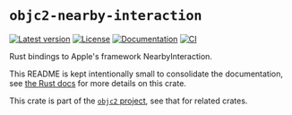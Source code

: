# `objc2-nearby-interaction`

[![Latest version](https://badgen.net/crates/v/objc2-nearby-interaction)](https://crates.io/crates/objc2-nearby-interaction)
[![License](https://badgen.net/badge/license/Zlib%20OR%20Apache-2.0%20OR%20MIT/blue)](../../LICENSE.md)
[![Documentation](https://docs.rs/objc2-nearby-interaction/badge.svg)](https://docs.rs/objc2-nearby-interaction/)
[![CI](https://github.com/madsmtm/objc2/actions/workflows/ci.yml/badge.svg)](https://github.com/madsmtm/objc2/actions/workflows/ci.yml)

Rust bindings to Apple's framework NearbyInteraction.

This README is kept intentionally small to consolidate the documentation, see
[the Rust docs](https://docs.rs/objc2-nearby-interaction/) for more details on this crate.

This crate is part of the [`objc2` project](https://github.com/madsmtm/objc2),
see that for related crates.
